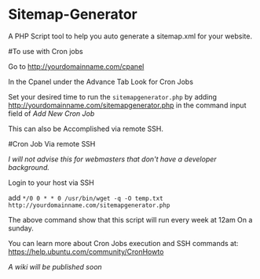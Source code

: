 Sitemap-Generator
=================

A PHP Script tool to help you auto generate a sitemap.xml for your website.

#To use with Cron jobs 

Go to http://yourdomainname.com/cpanel 

In the Cpanel under the Advance Tab Look for Cron Jobs

Set your desired time to run the `sitemapgenerator.php` by adding http://yourdomainname.com/sitemapgenerator.php in the command input field of *Add New Cron Job* 

This can also be Accomplished via remote SSH. 

#Cron Job Via remote SSH

*I will not advise this for webmasters that don't have a developer background.*

Login to your host via SSH

add `*/0 0 * * 0 /usr/bin/wget -q -O temp.txt http://yourdomainname.com/sitemapgenerator.php`

The above command show that this script will run every week at 12am On a sunday.

You can learn more about Cron Jobs execution and SSH commands at: https://help.ubuntu.com/community/CronHowto

*A wiki will be published soon* 

